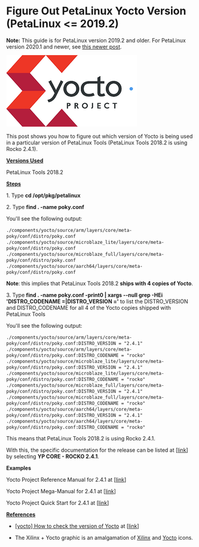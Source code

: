 # Figure Out PetaLinux Yocto Version (PetaLinux <= 2019.2)

**Note:** This guide is for PetaLinux version 2019.2 and older. For PetaLinux version 2020.1 and newer, see [<u><span>this newer post</span></u>](https://www.css-techhelp.com/post/figure-out-petalinux-yocto-version-new).

![yocto_project_logo_1](yocto_project_logo_1.png)

This post shows you how to figure out which version of Yocto is being used in a particular version of PetaLinux Tools (PetaLinux Tools 2018.2 is using Rocko 2.4.1).

**<u><span>Versions Used</span></u>**

PetaLinux Tools 2018.2

**<u><span>Steps</span></u>**

1\. Type **cd /opt/pkg/petalinux**

2\. Type **find . -name poky.conf**

You'll see the following output:

```
./components/yocto/source/arm/layers/core/meta-poky/conf/distro/poky.conf
./components/yocto/source/microblaze_lite/layers/core/meta-poky/conf/distro/poky.conf
./components/yocto/source/microblaze_full/layers/core/meta-poky/conf/distro/poky.conf
./components/yocto/source/aarch64/layers/core/meta-poky/conf/distro/poky.conf
```

**Note**: this implies that PetaLinux Tools 2018.2 **ships with 4 copies of Yocto**.

3\. Type **find . -name poky.conf -print0 | xargs --null grep -HEi 'DISTRO\_CODENAME =|DISTRO\_VERSION ='** to list the DISTRO\_VERSION and DISTRO\_CODENAME for all 4 of the Yocto copies shipped with PetaLinux Tools

You'll see the following output:

```
./components/yocto/source/arm/layers/core/meta-poky/conf/distro/poky.conf:DISTRO_VERSION = "2.4.1"
./components/yocto/source/arm/layers/core/meta-poky/conf/distro/poky.conf:DISTRO_CODENAME = "rocko"
./components/yocto/source/microblaze_lite/layers/core/meta-poky/conf/distro/poky.conf:DISTRO_VERSION = "2.4.1"
./components/yocto/source/microblaze_lite/layers/core/meta-poky/conf/distro/poky.conf:DISTRO_CODENAME = "rocko"
./components/yocto/source/microblaze_full/layers/core/meta-poky/conf/distro/poky.conf:DISTRO_VERSION = "2.4.1"
./components/yocto/source/microblaze_full/layers/core/meta-poky/conf/distro/poky.conf:DISTRO_CODENAME = "rocko"
./components/yocto/source/aarch64/layers/core/meta-poky/conf/distro/poky.conf:DISTRO_VERSION = "2.4.1"
./components/yocto/source/aarch64/layers/core/meta-poky/conf/distro/poky.conf:DISTRO_CODENAME = "rocko"
```

This means that PetaLinux Tools 2018.2 is using Rocko 2.4.1.

With this, the specific documentation for the release can be listed at \[[<u><span>link</span></u>](https://www.yoctoproject.org/docs/archived-documents/)\] by selecting **YP CORE - ROCKO 2.4.1**.

**Examples**

Yocto Project Reference Manual for 2.4.1 at \[[<u><span>link</span></u>](https://www.yoctoproject.org/docs/2.4.1/ref-manual/ref-manual.html)\]

Yocto Project Mega-Manual for 2.4.1 at \[[<u><span>link</span></u>](https://www.yoctoproject.org/docs/2.4.1/mega-manual/mega-manual.html)\]

Yocto Project Quick Start for 2.4.1 at \[[<u><span>link</span></u>](https://www.yoctoproject.org/docs/2.4.1/yocto-project-qs/yocto-project-qs.html)\]

**<u><span>References</span></u>**

-   <u><span>[yocto] How to check the version of Yocto</span></u> at \[[<u><span>link</span></u>](https://lists.yoctoproject.org/pipermail/yocto/2015-July/025798.html)\]
    
-   The Xilinx + Yocto graphic is an amalgamation of [<u><span>Xilinx</span></u>](https://pbs.twimg.com/profile_images/535545777020338176/pEWdIYq__400x400.png) and [<u><span>Yocto</span></u>](https://www.yoctoproject.org/docs/2.0/yocto-project-qs/yocto-project-qs.html) icons.